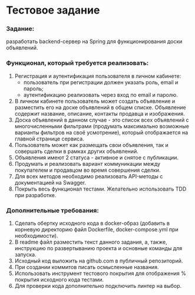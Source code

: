# Тестовое задание

### Задание:
разработать backend-сервер на Spring для функционирования доски объявлений.

### Функционал, который требуется реализовать:
1. Регистрация и аутентификация пользователя в личном кабинете:
   * пользователь при регистрации должен указать роль, email и пароль;
   * аутентификацию реализовать через вход по email и паролю.
2. В личном кабинете пользователь может создать объявление и разместить его на доске объявлений в общем списке. Объявление содержит название, описание, контакты продавца и изображения.
3. Доска объявлений в данном случае - это список всех объявлений с многочисленными фильтрами (продумать максимально возможные варианты фильтров на своё усмотрение), который отображается на главной странице сервиса.
4. Пользователь может как размещать свои объявления, так и совершать сделки в рамках других объявлений.
5. Объявления имеют 2 статуса - активное и снятое с публикации.
6. Продумать и реализовать вариант коммуникации между покупателем и продавцом во время совершения сделки.
7. Для всех методов необходимо реализовать API-методы с документацией на Swagger.
8. Покрыть весь функционал тестами. Желательно использовать TDD при разработке.

### Дополнительные требования:
1. Сделать обертку исходного кода в docker-образ (добавить в корневую директорию файл Dockerfile, docker-compose.yml при необходимости).
2. В readme файл разместить текст данного задания, а, также, инструкцию по развертыванию проекта и основные команды для запуска.
3. Исходный код выложить на github.com в публичный репозиторий.
4. При создании коммитов писать осмысленные названия.
5. Использовать инструмент тестового покрытия для отображения % покрытия исходного кода тестами.
6. Для проверки кода дополнительно подключить линтер на выбор.
